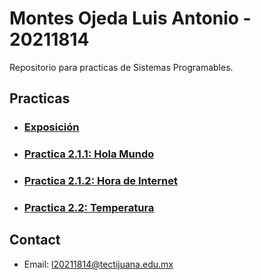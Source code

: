 # Montes Ojeda Luis Antonio - 20211814

Repositorio para practicas de Sistemas Programables.

## Practicas

- ### [Exposición](https://lmontes.tech/Practica%202.1.1.html)
- ### [Practica 2.1.1: Hola Mundo](https://lmontes.tech/Practica%202.1.1.html)
- ### [Practica 2.1.2: Hora de Internet](https://lmontes.tech/Practica%202.1.2.html)
- ### [Practica 2.2: Temperatura](https://lmontes.tech/Practica%202.2.html)

## Contact

- Email: [l20211814@tectijuana.edu.mx](mailto:l20211814@tectijuana.edu.mx)
